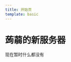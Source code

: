 ```yaml
---
title: 开始页
template: basic
---
```


# 蒟蒻的新服务器

现在暂时什么都没有

> <span id="poem"></span>

<script>$(function(){$.ajax('/api/poem?rnd='+Date.now()+Math.random()).done(function(data){$('#poem').text(data);});});</script>